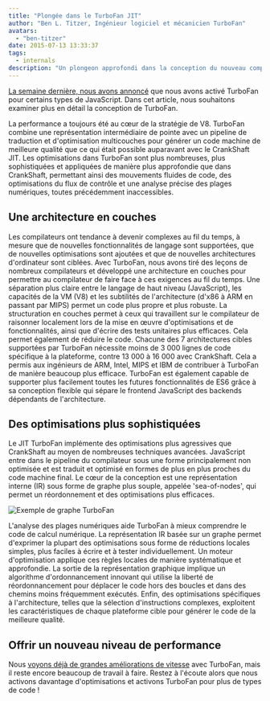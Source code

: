 ```yaml
---
title: "Plongée dans le TurboFan JIT"
author: "Ben L. Titzer, Ingénieur logiciel et mécanicien TurboFan"
avatars:
  - "ben-titzer"
date: 2015-07-13 13:33:37
tags:
  - internals
description: "Un plongeon approfondi dans la conception du nouveau compilateur TurboFan de V8."
---
```

[La semaine dernière, nous avons annoncé](https://blog.chromium.org/2015/07/revving-up-javascript-performance-with.html) que nous avons activé TurboFan pour certains types de JavaScript. Dans cet article, nous souhaitons examiner plus en détail la conception de TurboFan.

<!--truncate-->
La performance a toujours été au cœur de la stratégie de V8. TurboFan combine une représentation intermédiaire de pointe avec un pipeline de traduction et d'optimisation multicouches pour générer un code machine de meilleure qualité que ce qui était possible auparavant avec le CrankShaft JIT. Les optimisations dans TurboFan sont plus nombreuses, plus sophistiquées et appliquées de manière plus approfondie que dans CrankShaft, permettant ainsi des mouvements fluides de code, des optimisations du flux de contrôle et une analyse précise des plages numériques, toutes précédemment inaccessibles.

## Une architecture en couches

Les compilateurs ont tendance à devenir complexes au fil du temps, à mesure que de nouvelles fonctionnalités de langage sont supportées, que de nouvelles optimisations sont ajoutées et que de nouvelles architectures d'ordinateur sont ciblées. Avec TurboFan, nous avons tiré des leçons de nombreux compilateurs et développé une architecture en couches pour permettre au compilateur de faire face à ces exigences au fil du temps. Une séparation plus claire entre le langage de haut niveau (JavaScript), les capacités de la VM (V8) et les subtilités de l'architecture (d'x86 à ARM en passant par MIPS) permet un code plus propre et plus robuste. La structuration en couches permet à ceux qui travaillent sur le compilateur de raisonner localement lors de la mise en œuvre d'optimisations et de fonctionnalités, ainsi que d'écrire des tests unitaires plus efficaces. Cela permet également de réduire le code. Chacune des 7 architectures cibles supportées par TurboFan nécessite moins de 3 000 lignes de code spécifique à la plateforme, contre 13 000 à 16 000 avec CrankShaft. Cela a permis aux ingénieurs de ARM, Intel, MIPS et IBM de contribuer à TurboFan de manière beaucoup plus efficace. TurboFan est également capable de supporter plus facilement toutes les futures fonctionnalités de ES6 grâce à sa conception flexible qui sépare le frontend JavaScript des backends dépendants de l'architecture.

## Des optimisations plus sophistiquées

Le JIT TurboFan implémente des optimisations plus agressives que CrankShaft au moyen de nombreuses techniques avancées. JavaScript entre dans le pipeline du compilateur sous une forme principalement non optimisée et est traduit et optimisé en formes de plus en plus proches du code machine final. Le cœur de la conception est une représentation interne (IR) sous forme de graphe plus souple, appelée 'sea-of-nodes', qui permet un réordonnement et des optimisations plus efficaces.

![Exemple de graphe TurboFan](/_img/turbofan-jit/example-graph.png)

L'analyse des plages numériques aide TurboFan à mieux comprendre le code de calcul numérique. La représentation IR basée sur un graphe permet d'exprimer la plupart des optimisations sous forme de réductions locales simples, plus faciles à écrire et à tester individuellement. Un moteur d'optimisation applique ces règles locales de manière systématique et approfondie. La sortie de la représentation graphique implique un algorithme d'ordonnancement innovant qui utilise la liberté de réordonnancement pour déplacer le code hors des boucles et dans des chemins moins fréquemment exécutés. Enfin, des optimisations spécifiques à l'architecture, telles que la sélection d'instructions complexes, exploitent les caractéristiques de chaque plateforme cible pour générer le code de la meilleure qualité.

## Offrir un nouveau niveau de performance

Nous [voyons déjà de grandes améliorations de vitesse](https://blog.chromium.org/2015/07/revving-up-javascript-performance-with.html) avec TurboFan, mais il reste encore beaucoup de travail à faire. Restez à l'écoute alors que nous activons davantage d'optimisations et activons TurboFan pour plus de types de code !
